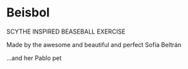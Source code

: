# Beisbol

SCYTHE INSPIRED BEASEBALL EXERCISE

Made by the awesome and beautiful and perfect Sofía Beltrán


...and her Pablo pet

